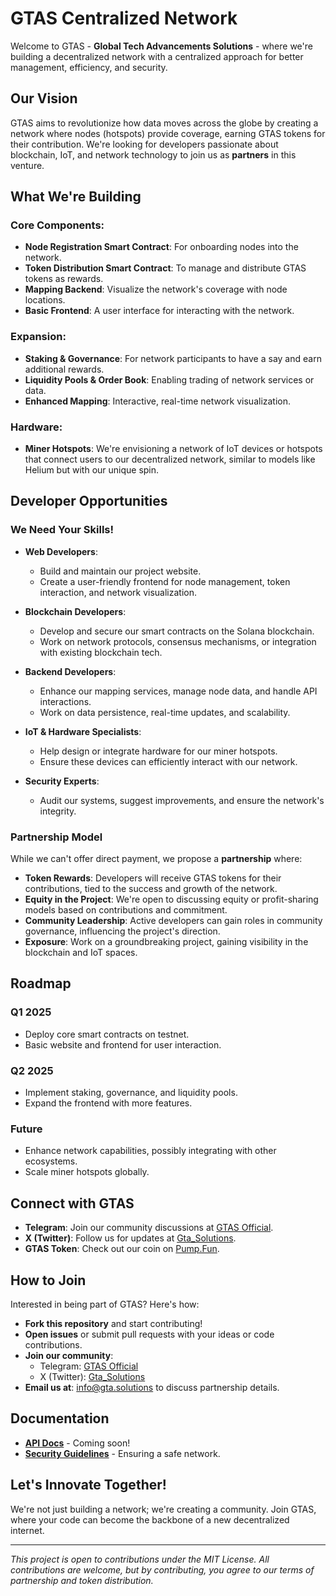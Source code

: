 # GTAS Centralized Network

Welcome to GTAS - **Global Tech Advancements Solutions** - where we're building a decentralized network with a centralized approach for better management, efficiency, and security.

## Our Vision
GTAS aims to revolutionize how data moves across the globe by creating a network where nodes (hotspots) provide coverage, earning GTAS tokens for their contribution. We're looking for developers passionate about blockchain, IoT, and network technology to join us as **partners** in this venture.

## What We're Building

### Core Components:

- **Node Registration Smart Contract**: For onboarding nodes into the network.
- **Token Distribution Smart Contract**: To manage and distribute GTAS tokens as rewards.
- **Mapping Backend**: Visualize the network's coverage with node locations.
- **Basic Frontend**: A user interface for interacting with the network.

### Expansion:

- **Staking & Governance**: For network participants to have a say and earn additional rewards.
- **Liquidity Pools & Order Book**: Enabling trading of network services or data.
- **Enhanced Mapping**: Interactive, real-time network visualization.

### Hardware:

- **Miner Hotspots**: We're envisioning a network of IoT devices or hotspots that connect users to our decentralized network, similar to models like Helium but with our unique spin.

## Developer Opportunities

### We Need Your Skills!

- **Web Developers**: 
  - Build and maintain our project website.
  - Create a user-friendly frontend for node management, token interaction, and network visualization.

- **Blockchain Developers**: 
  - Develop and secure our smart contracts on the Solana blockchain.
  - Work on network protocols, consensus mechanisms, or integration with existing blockchain tech.

- **Backend Developers**: 
  - Enhance our mapping services, manage node data, and handle API interactions.
  - Work on data persistence, real-time updates, and scalability.

- **IoT & Hardware Specialists**: 
  - Help design or integrate hardware for our miner hotspots.
  - Ensure these devices can efficiently interact with our network.

- **Security Experts**: 
  - Audit our systems, suggest improvements, and ensure the network's integrity.

### Partnership Model

While we can't offer direct payment, we propose a **partnership** where:

- **Token Rewards**: Developers will receive GTAS tokens for their contributions, tied to the success and growth of the network.
- **Equity in the Project**: We're open to discussing equity or profit-sharing models based on contributions and commitment.
- **Community Leadership**: Active developers can gain roles in community governance, influencing the project's direction.
- **Exposure**: Work on a groundbreaking project, gaining visibility in the blockchain and IoT spaces.

## Roadmap

### Q1 2025
- Deploy core smart contracts on testnet.
- Basic website and frontend for user interaction.

### Q2 2025
- Implement staking, governance, and liquidity pools.
- Expand the frontend with more features.

### Future
- Enhance network capabilities, possibly integrating with other ecosystems.
- Scale miner hotspots globally.

## Connect with GTAS

- **Telegram**: Join our community discussions at [GTAS Official](https://t.me/GTASofficial).
- **X (Twitter)**: Follow us for updates at [Gta_Solutions](https://x.com/Gta_Solutions).
- **GTAS Token**: Check out our coin on [Pump.Fun](https://pump.fun/coin/75W7UEuPP1TEkVoCxxG9RGmYqP9JDGnH8KhBgfx5pump).

## How to Join

Interested in being part of GTAS? Here's how:

- **Fork this repository** and start contributing!
- **Open issues** or submit pull requests with your ideas or code contributions.
- **Join our community**:
  - Telegram: [GTAS Official](https://t.me/GTASofficial)
  - X (Twitter): [Gta_Solutions](https://x.com/Gta_Solutions)
- **Email us at**: info@gta.solutions to discuss partnership details.

## Documentation

- **[API Docs](link_to_api_docs)** - Coming soon!
- **[Security Guidelines](link_to_security_guidelines)** - Ensuring a safe network.

## Let's Innovate Together!

We're not just building a network; we're creating a community. Join GTAS, where your code can become the backbone of a new decentralized internet.

---

*This project is open to contributions under the MIT License. All contributions are welcome, but by contributing, you agree to our terms of partnership and token distribution.*
